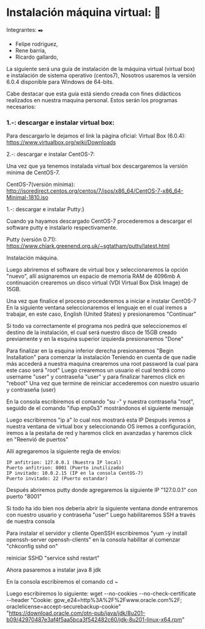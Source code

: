 # Instalación máquina virtual: 🔧

Integrantes:  ✒️
* Felipe rodriguez,
* Rene barria,
* Ricardo gallardo,

La siguiente será una guía de instalación de la máquina virtual (virtual box) e instalación de sistema operativo (centos7), Nosotros usaremos la versión 6.0.4 disponible para Windows de 64-bits.

Cabe destacar que esta guía está siendo creada con fines didácticos realizados en nuestra maquina personal. Estos serán los programas necesarios:

### 1.-: descargar e instalar virtual box:

Para descargarlo le dejamos el link la página oficial:
Virtual Box (6.0.4): https://www.virtualbox.org/wiki/Downloads

2.-: descargar e instalar CentOS-7:

Una vez que ya tenemos instalada virtual box descargaremos la versión mínima de CentOS-7.

CentOS-7(versión mínima): http://isoredirect.centos.org/centos/7/isos/x86_64/CentOS-7-x86_64-Minimal-1810.iso

1.-: descargar e instalar Putty:}

Cuando ya hayamos descargado CentOS-7 procederemos a descargar el software putty e instalarlo respectivamente.

Putty (versión 0.71): https://www.chiark.greenend.org.uk/~sgtatham/putty/latest.html

 Instalación máquina.
 
Luego abriremos el software de virtual box y seleccionaremos la opción "nuevo", allí asignaremos un espacio de memoria RAM de 4096mb
A continuación crearemos un disco virtual (VDI Virtual Box Disk Image) de 15GB.

Una vez que finalice el proceso procederemos a iniciar e instalar CentOS-7
En la siguiente ventana seleccionaremos el lenguaje en el cual iremos a trabajar, en este caso, English (United States) y presionaremos "Continuar"

Si todo va correctamente el programa nos pedirá que seleccionemos el destino de la instalación, el cual será nuestro disco de 15GB creado previamente y en la esquina superior izquierda presionaremos "Done"

Para finalizar en la esquina inferior derecha presionaremos "Begin Installation" para comenzar la instalación
Teniendo en cuenta de que nadie más accederá a nuestra maquina crearemos una root password la cual para este caso será "root"
Luego crearemos un usuario el cual tendrá como username "user" y contraseña "user" y para finalizar haremos click en "reboot"
Una vez que termine de reiniciar accederemos con nuestro usuario y contraseña (user)

En la consola escribiremos el comando "su -" y nuestra contraseña "root", seguido de el comando "ifup enp0s3" mostrándonos el siguiente mensaje

Luego escribiremos "ip a" lo cual nos mostrará esta IP
Después iremos a nuestra ventana de virtual box y seleccionando OS iremos a configuración, iremos a la pestaña de red y haremos click en avanzadas y haremos click en "Reenvió de puertos"

Allí agregaremos la siguiente regla de envíos:

	IP anfitrion: 127.0.0.1 (Nuestra IP local)
	Puerto anfitrion: 8001 (Puerto inutilizado)
	IP invitado: 10.0.2.15 (IP en la consola CentOS-7)
	Puerto invitado: 22 (Puerto estandar)

Después abriremos putty donde agregaremos la siguiente IP "127.0.0.1" con puerto "8001"

Si todo ha ido bien nos debería abrir la siguiente ventana donde entraremos con nuestro usuario y contraseña "user"
Luego habilitaremos SSH a través de nuestra consola

Para instalar el servidor y cliente OpenSSH escribiremos "yum -y install openssh-server openssh-clients" en la consola
habilitar al comenzar "chkconfig sshd on"

reiniciar SSHD "service sshd restart"

Ahora pasaremos a instalar java 8 jdk

En la consola escribiremos el comando cd ~

Luego escribiremos lo siguiente:
wget --no-cookies --no-check-certificate --header "Cookie: gpw_e24=http%3A%2F%2Fwww.oracle.com%2F; oraclelicense=accept-securebackup-cookie" "https://download.oracle.com/otn-pub/java/jdk/8u201-b09/42970487e3af4f5aa5bca3f542482c60/jdk-8u201-linux-x64.rpm"
